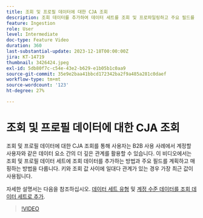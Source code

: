 ```yaml
---
title: 조회 및 프로필 데이터에 대한 CJA 조회
description: 조회 데이터를 추가하여 데이터 세트를 조회 및 프로파일링하고 주요 필드를 계획 및 매핑하는 방법에 대해 알아봅니다.
feature: Ingestion
role: User
level: Intermediate
doc-type: Feature Video
duration: 360
last-substantial-update: 2023-12-18T00:00:00Z
jira: KT-14719
thumbnail: 3426424.jpeg
exl-id: 5db80f7c-c54e-43e2-b629-e1b05b1c0aa9
source-git-commit: 35e9e2baa41bbcd172342ba2f9a485a281c0daef
workflow-type: tm+mt
source-wordcount: '123'
ht-degree: 27%

---
```


# 조회 및 프로필 데이터에 대한 CJA 조회

조회 및 프로필 데이터에 대한 CJA 조회를 통해 사용자는 B2B 사용 사례에서 계정할 사용자와 같은 데이터 요소 간의 더 깊은 관계를 활용할 수 있습니다.  이 비디오에서는 조회 및 프로필 데이터 세트에 조회 데이터를 추가하는 방법과 주요 필드를 계획하고 매핑하는 방법을 다룹니다.  키와 조회 값 사이에 일대다 관계가 있는 경우 가장 최근 값이 사용됩니다.

자세한 설명서는 다음을 참조하십시오. [데이터 세트 유형](https://experienceleague.adobe.com/docs/analytics-platform/using/cja-connections/create-connection.html?lang=en#dataset-types) 및 [계정 수준 데이터를 조회 데이터 세트로 추가](https://experienceleague.adobe.com/docs/analytics-platform/using/cja-usecases/b2b/b2b.html?lang=en).

>[!VIDEO](https://video.tv.adobe.com/v/3426424/?learn=on)
